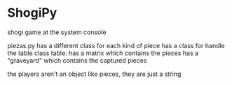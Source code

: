 # ShogiPy
shogi game at the system console

piezas.py
has a different class for each kind of piece
has a class for handle the table
    class table:
    has a matrix which contains the pieces
    has a "graveyard" which contains the captured pieces

the players aren't an object like pieces, they are just a string